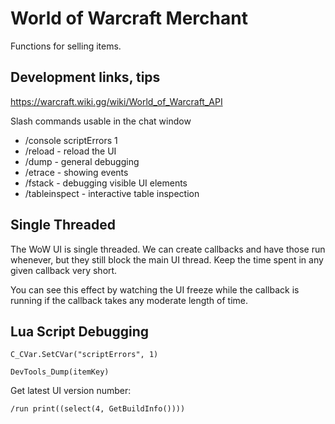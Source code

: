 # World of Warcraft Merchant

Functions for selling items.

## Development links, tips

https://warcraft.wiki.gg/wiki/World_of_Warcraft_API

Slash commands usable in the chat window
* /console scriptErrors 1
* /reload - reload the UI
* /dump - general debugging
* /etrace - showing events
* /fstack - debugging visible UI elements
* /tableinspect - interactive table inspection

## Single Threaded

The WoW UI is single threaded. We can create callbacks and have those
run whenever, but they still block the main UI thread. Keep the time spent in any
given callback very short.

You can see this effect by watching the UI freeze while the callback is running
if the callback takes any moderate length of time.

## Lua Script Debugging

`C_CVar.SetCVar("scriptErrors", 1)`

`DevTools_Dump(itemKey)`

Get latest UI version number:

```shell
/run print((select(4, GetBuildInfo())))
```